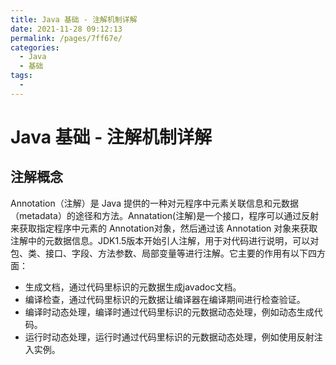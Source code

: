 ```yaml
---
title: Java 基础 - 注解机制详解
date: 2021-11-28 09:12:13
permalink: /pages/7ff67e/
categories:
  - Java
  - 基础
tags:
  - 
---
```


#  Java 基础 - 注解机制详解

##  注解概念

Annotation（注解）是 Java 提供的一种对元程序中元素关联信息和元数据（metadata）的途径和方法。Annatation(注解)是一个接口，程序可以通过反射来获取指定程序中元素的 Annotation对象，然后通过该 Annotation 对象来获取注解中的元数据信息。JDK1.5版本开始引人注解，用于对代码进行说明，可以对包、类、接口、字段、方法参数、局部变量等进行注解。它主要的作用有以下四方面：

- 生成文档，通过代码里标识的元数据生成javadoc文档。
- 编译检查，通过代码里标识的元数据让编译器在编译期间进行检查验证。
- 编译时动态处理，编译时通过代码里标识的元数据动态处理，例如动态生成代码。
- 运行时动态处理，运行时通过代码里标识的元数据动态处理，例如使用反射注入实例。